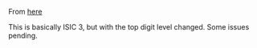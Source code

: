 From [here](https://docs.google.com/spreadsheets/d/1wFtrXmawKxm-qzjbVp2pjbCCTei07DoyAWBwremZM_U/edit#gid=379480764)

This is basically ISIC 3, but with the top digit level changed. Some issues pending.
